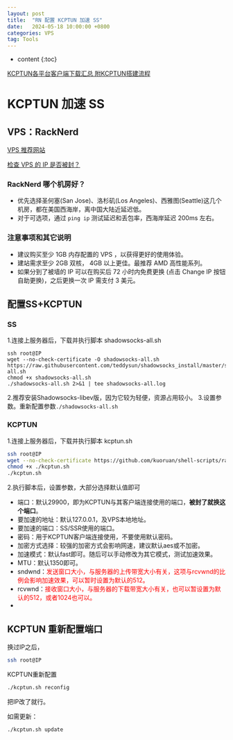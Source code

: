 ```yaml
---
layout: post
title:  "RN 配置 KCPTUN 加速 SS"
date:   2024-05-18 10:00:00 +0800
categories: VPS
tag: Tools
---
```

* content
{:toc}

[KCPTUN各平台客户端下载汇总 附KCPTUN搭建流程](https://medium.com/@mways/kcptun%E5%90%84%E5%B9%B3%E5%8F%B0%E5%AE%A2%E6%88%B7%E7%AB%AF%E4%B8%8B%E8%BD%BD%E6%B1%87%E6%80%BB-%E9%99%84kcptun%E6%90%AD%E5%BB%BA%E6%B5%81%E7%A8%8B-183e49bd54e6)
# KCPTUN 加速 SS

## VPS：RackNerd
[VPS 推荐网站](https://p3terx.com/)

[ 检查 VPS 的 IP 是否被封？](https://www.vps234.com/hostwinds-ip-blocked-fix-isp/)
### RackNerd 哪个机房好？
* 优先选择圣何塞(San Jose)、洛杉矶(Los Angeles)、西雅图(Seattle)这几个机房，都在美国西海岸，离中国大陆近延迟低。
* 对于可选项，通过 `ping ip` 测试延迟和丢包率，西海岸延迟 200ms 左右。
### 注意事项和其它说明
* 建议购买至少 1GB 内存配置的 VPS ，以获得更好的使用体验。
* 建站需求至少 2GB 双核， 4GB 以上更佳。最推荐 AMD 高性能系列。
* 如果分到了被墙的 IP 可以在购买后 72 小时内免费更换 (点击 Change IP 按钮自助更换)，之后更换一次 IP 需支付 3 美元。

## 配置SS+KCPTUN

### SS
1.连接上服务器后，下载并执行脚本 shadowsocks-all.sh
```shell
ssh root@IP
wget --no-check-certificate -O shadowsocks-all.sh https://raw.githubusercontent.com/teddysun/shadowsocks_install/master/shadowsocks-all.sh
chmod +x shadowsocks-all.sh
./shadowsocks-all.sh 2>&1 | tee shadowsocks-all.log
```
2.推荐安装Shadowsocks-libev版，因为它较为轻便，资源占用较小。
3.设置参数。重新配置参数`./shadowsocks-all.sh`

### KCPTUN
1.连接上服务器后，下载并执行脚本 kcptun.sh
```bash
ssh root@IP
wget --no-check-certificate https://github.com/kuoruan/shell-scripts/raw/master/kcptun/kcptun.sh
chmod +x ./kcptun.sh
./kcptun.sh
```
2.执行脚本后，设置参数，大部分选择默认值即可
* 端口：默认29900，即为KCPTUN与其客户端连接使用的端口，**被封了就换这个端口**。
* 要加速的地址：默认127.0.0.1，及VPS本地地址。
* 要加速的端口：SS/SSR使用的端口。
* 密码：用于KCPTUN客户端连接使用，不要使用默认密码。
* 加密方式选择：较强的加密方式会影响网速，建议默认aes或不加密。
* 加速模式：默认fast即可。随后可以手动修改为其它模式，测试加速效果。
* MTU：默认1350即可。
* sndwnd：<span style="color: #ff0000;">发送窗口大小，与服务器的上传带宽大小有关，这项与rcvwnd的比例会影响加速效果，可以暂时设置为默认的512。
* rcvwnd：<span style="color: #ff0000;">接收窗口大小，与服务器的下载带宽大小有关，也可以暂设置为默认的512，或者1024也可以。
* 


## KCPTUN 重新配置端口

换过IP之后，

```bash
ssh root@IP
```

KCPTUN重新配置

```bash
./kcptun.sh reconfig
```

把IP改了就行。

如需更新：

```bash
./kcptun.sh update
```

